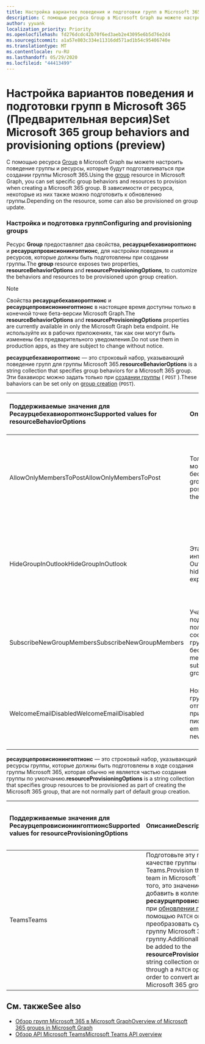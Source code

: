 ```yaml
---
title: Настройка вариантов поведения и подготовки групп в Microsoft 365
description: С помощью ресурса Group в Microsoft Graph вы можете настроить поведение группы и ресурсы, которые будут подготавливаться при создании группы Microsoft 365.
author: yyuank
localization_priority: Priority
ms.openlocfilehash: fd276dcdc42b70f6ed3aeb2e43095e6b5d76e2d4
ms.sourcegitcommit: a1a57e803c334e11316dd571ad1b54c95406740e
ms.translationtype: MT
ms.contentlocale: ru-RU
ms.lasthandoff: 05/29/2020
ms.locfileid: "44413499"
---
```

# <a name="set-microsoft-365-group-behaviors-and-provisioning-options-preview"></a><span data-ttu-id="bf6eb-103">Настройка вариантов поведения и подготовки групп в Microsoft 365 (Предварительная версия)</span><span class="sxs-lookup"><span data-stu-id="bf6eb-103">Set Microsoft 365 group behaviors and provisioning options (preview)</span></span>

<span data-ttu-id="bf6eb-104">С помощью ресурса [Group](/graph/api/resources/group?view=graph-rest-beta) в Microsoft Graph вы можете настроить поведение группы и ресурсы, которые будут подготавливаться при создании группы Microsoft 365.</span><span class="sxs-lookup"><span data-stu-id="bf6eb-104">Using the [group](/graph/api/resources/group?view=graph-rest-beta) resource in Microsoft Graph, you can set specific group behaviors and resources to provision when creating a Microsoft 365 group.</span></span> <span data-ttu-id="bf6eb-105">В зависимости от ресурса, некоторые из них также можно подготовить к обновлению группы.</span><span class="sxs-lookup"><span data-stu-id="bf6eb-105">Depending on the resource, some can also be provisioned on group update.</span></span>

### <a name="configuring-and-provisioning-groups"></a><span data-ttu-id="bf6eb-106">Настройка и подготовка групп</span><span class="sxs-lookup"><span data-stu-id="bf6eb-106">Configuring and provisioning groups</span></span>

<span data-ttu-id="bf6eb-107">Ресурс **Group** предоставляет два свойства, **ресаурцебехавиороптионс** и **ресаурцепровисионингоптионс**, для настройки поведения и ресурсов, которые должны быть подготовлены при создании группы.</span><span class="sxs-lookup"><span data-stu-id="bf6eb-107">The **group** resource exposes two properties, **resourceBehaviorOptions** and **resourceProvisioningOptions**, to customize the behaviors and resources to be provisioned upon group creation.</span></span> 

> [!NOTE]
> <span data-ttu-id="bf6eb-108">Свойства **ресаурцебехавиороптионс** и **ресаурцепровисионингоптионс** в настоящее время доступны только в конечной точке бета-версии Microsoft Graph.</span><span class="sxs-lookup"><span data-stu-id="bf6eb-108">The **resourceBehaviorOptions** and **resourceProvisioningOptions** properties are currently available in only the Microsoft Graph beta endpoint.</span></span> <span data-ttu-id="bf6eb-109">Не используйте их в рабочих приложениях, так как они могут быть изменены без предварительного уведомления.</span><span class="sxs-lookup"><span data-stu-id="bf6eb-109">Do not use them in production apps, as they are subject to change without notice.</span></span>

<span data-ttu-id="bf6eb-110">**ресаурцебехавиороптионс** — это строковый набор, указывающий поведение групп для группы Microsoft 365.</span><span class="sxs-lookup"><span data-stu-id="bf6eb-110">**resourceBehaviorOptions** is a string collection that specifies group behaviors for a Microsoft 365 group.</span></span> <span data-ttu-id="bf6eb-111">Эти бахавиорс можно задать только при [создании группы](/graph/api/group-post-groups?view=graph-rest-beta) ( `POST` ).</span><span class="sxs-lookup"><span data-stu-id="bf6eb-111">These bahaviors can be set only on [group creation](/graph/api/group-post-groups?view=graph-rest-beta) (`POST`).</span></span>

| <span data-ttu-id="bf6eb-112">Поддерживаемые значения для Ресаурцебехавиороптионс</span><span class="sxs-lookup"><span data-stu-id="bf6eb-112">Supported values for resourceBehaviorOptions</span></span>   |<span data-ttu-id="bf6eb-113">Описание</span><span class="sxs-lookup"><span data-stu-id="bf6eb-113">Description</span></span>|<span data-ttu-id="bf6eb-114">Значение по умолчанию, если не задано иное</span><span class="sxs-lookup"><span data-stu-id="bf6eb-114">Default if not set</span></span>|
|:---------------|:--------|:-----------|
| <span data-ttu-id="bf6eb-115">AllowOnlyMembersToPost</span><span class="sxs-lookup"><span data-stu-id="bf6eb-115">AllowOnlyMembersToPost</span></span>|<span data-ttu-id="bf6eb-116">Только *члены* группы могут публиковать беседы в группе.</span><span class="sxs-lookup"><span data-stu-id="bf6eb-116">Only group *members* can post conversations to the group.</span></span>|<span data-ttu-id="bf6eb-117">Любой пользователь в организации может публиковать беседы в группе.</span><span class="sxs-lookup"><span data-stu-id="bf6eb-117">Any user in the organization can post conversations to the group.</span></span>|
| <span data-ttu-id="bf6eb-118">HideGroupInOutlook</span><span class="sxs-lookup"><span data-stu-id="bf6eb-118">HideGroupInOutlook</span></span>|<span data-ttu-id="bf6eb-119">Эта группа скрыта в интерфейсе Outlook.</span><span class="sxs-lookup"><span data-stu-id="bf6eb-119">This group is hidden in Outlook experiences.</span></span>|<span data-ttu-id="bf6eb-120">Все группы являются видимыми и могут быть обнаруживаемыми в интерфейсе Outlook.</span><span class="sxs-lookup"><span data-stu-id="bf6eb-120">All groups are visible and discoverable in Outlook experiences.</span></span>|
| <span data-ttu-id="bf6eb-121">SubscribeNewGroupMembers</span><span class="sxs-lookup"><span data-stu-id="bf6eb-121">SubscribeNewGroupMembers</span></span>|<span data-ttu-id="bf6eb-122">Участники группы подписаны на получение сообщений групповых бесед.</span><span class="sxs-lookup"><span data-stu-id="bf6eb-122">Group members are subscribed to receive group conversations.</span></span> |<span data-ttu-id="bf6eb-123">Участники группы не получают сообщений групповых бесед.</span><span class="sxs-lookup"><span data-stu-id="bf6eb-123">Group members do not receive group conversations.</span></span>|
| <span data-ttu-id="bf6eb-124">WelcomeEmailDisabled</span><span class="sxs-lookup"><span data-stu-id="bf6eb-124">WelcomeEmailDisabled</span></span>|<span data-ttu-id="bf6eb-125">Новым членам группы не отправляются приветственные письма.</span><span class="sxs-lookup"><span data-stu-id="bf6eb-125">Welcome emails are not sent to new members.</span></span>|<span data-ttu-id="bf6eb-126">Новым членам группы при присоединении к ней отправляется приветственное письмо.</span><span class="sxs-lookup"><span data-stu-id="bf6eb-126">A welcome email is sent to a new member on joining the group.</span></span>|

<span data-ttu-id="bf6eb-127">**ресаурцепровисионингоптионс** — это строковый набор, указывающий ресурсы группы, которые должны быть подготовлены в ходе создания группы Microsoft 365, которая обычно не является частью создания группы по умолчанию.</span><span class="sxs-lookup"><span data-stu-id="bf6eb-127">**resourceProvisioningOptions** is a string collection that specifies group resources to be provisioned as part of creating the Microsoft 365 group, that are not normally part of default group creation.</span></span>

| <span data-ttu-id="bf6eb-128">Поддерживаемые значения для Ресаурцепровисионингоптионс</span><span class="sxs-lookup"><span data-stu-id="bf6eb-128">Supported values for resourceProvisioningOptions</span></span>   |<span data-ttu-id="bf6eb-129">Описание</span><span class="sxs-lookup"><span data-stu-id="bf6eb-129">Description</span></span>| <span data-ttu-id="bf6eb-130">Значение по умолчанию, если не задано иное</span><span class="sxs-lookup"><span data-stu-id="bf6eb-130">Default if not set</span></span> |
|:---------------|:--------|:------------|
| <span data-ttu-id="bf6eb-131">Teams</span><span class="sxs-lookup"><span data-stu-id="bf6eb-131">Teams</span></span>|<span data-ttu-id="bf6eb-132">Подготовьте эту группу в качестве группы в Microsoft Teams.</span><span class="sxs-lookup"><span data-stu-id="bf6eb-132">Provision this group as a team in Microsoft Teams.</span></span> <span data-ttu-id="bf6eb-133">Кроме того, это значение можно добавить в коллекцию строк **ресаурцепровисионингоптионс** при [обновлении группы](/graph/api/group-update?view=graph-rest-beta) с помощью `PATCH` операции, чтобы преобразовать существующую группу Microsoft 365 в группу.</span><span class="sxs-lookup"><span data-stu-id="bf6eb-133">Additionally, this value can be added to the **resourceProvisioningOptions** string collection on [group update](/graph/api/group-update?view=graph-rest-beta) through a `PATCH` operation, in order to convert an existing Microsoft 365 group to a team.</span></span>| <span data-ttu-id="bf6eb-134">Эта группа представляет собой обычную группу Microsoft 365 без возможностей Teams.</span><span class="sxs-lookup"><span data-stu-id="bf6eb-134">The group is a regular Microsoft 365 group without Teams capabilities.</span></span>|


## <a name="see-also"></a><span data-ttu-id="bf6eb-135">См. также</span><span class="sxs-lookup"><span data-stu-id="bf6eb-135">See also</span></span>

- [<span data-ttu-id="bf6eb-136">Обзор групп Microsoft 365 в Microsoft Graph</span><span class="sxs-lookup"><span data-stu-id="bf6eb-136">Overview of Microsoft 365 groups in Microsoft Graph</span></span>](office365-groups-concept-overview.md)
- [<span data-ttu-id="bf6eb-137">Обзор API Microsoft Teams</span><span class="sxs-lookup"><span data-stu-id="bf6eb-137">Microsoft Teams API overview</span></span>](teams-concept-overview.md)
